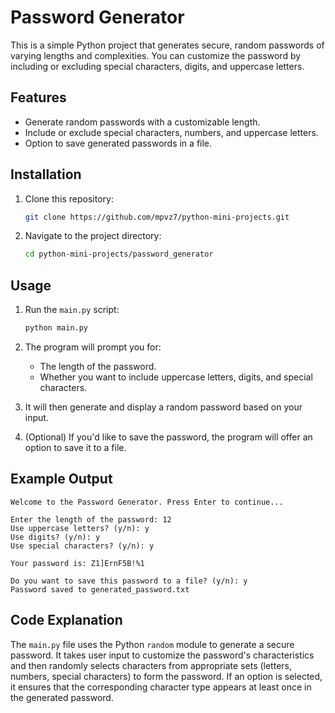 # Password Generator

This is a simple Python project that generates secure, random passwords of varying lengths and complexities. You can customize the password by including or excluding special characters, digits, and uppercase letters.

## Features
- Generate random passwords with a customizable length.
- Include or exclude special characters, numbers, and uppercase letters.
- Option to save generated passwords in a file.

## Installation

1. Clone this repository:
   ```bash
   git clone https://github.com/mpvz7/python-mini-projects.git

2. Navigate to the project directory:
   ```bash
   cd python-mini-projects/password_generator
   ```

## Usage

1. Run the `main.py` script:
   ```bash
   python main.py
   ```

2. The program will prompt you for:
   - The length of the password.
   - Whether you want to include uppercase letters, digits, and special characters.
   
3. It will then generate and display a random password based on your input.

4. (Optional) If you'd like to save the password, the program will offer an option to save it to a file.

## Example Output

```
Welcome to the Password Generator. Press Enter to continue...

Enter the length of the password: 12
Use uppercase letters? (y/n): y
Use digits? (y/n): y
Use special characters? (y/n): y

Your password is: Z1]ErnF5B!%1

Do you want to save this password to a file? (y/n): y
Password saved to generated_password.txt
```

## Code Explanation

The `main.py` file uses the Python `random` module to generate a secure password. It takes user input to customize the password's characteristics and then randomly selects characters from appropriate sets (letters, numbers, special characters) to form the password. If an option is selected, it ensures that the corresponding character type appears at least once in the generated password.